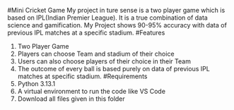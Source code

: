 #Mini Cricket Game
My project in ture sense is a two player game which is based on IPL(Indian Premier League). It is a true combination of data science and gamification.
My Project shows 90-95% accuracy with data of previous IPL matches at a specific stadium.
#Features
1. Two Player Game
2. Players can choose Team and stadium of their choice
3. Users can also choose players of their choice in their Team
4. The outcome of every ball is based purely on data of previous IPL matches at specific stadium.
#Requirements
1. Python 3.13.1
2. A virtual environment to run the code like VS Code
3. Download all files given in this folder
